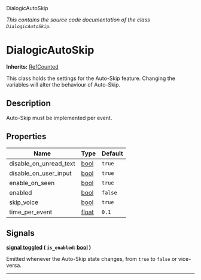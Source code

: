
<div class="header-banner purple">
<div class="header-label purple">DialogicAutoSkip</div>
</div>

*This contains the source code documentation of the class `DialogicAutoSkip`.*
        
# DialogicAutoSkip
**Inherits:** [RefCounted](https://docs.godotengine.org/en/latest/classes/class_refcounted.html#class-refcounted)

This class holds the settings for the Auto-Skip feature. Changing the variables will alter the behaviour of Auto-Skip.
## Description
Auto-Skip must be implemented per event.

## Properties
Name | Type | Default 
--- | --- | --- 
disable_on_unread_text | [bool](https://docs.godotengine.org/en/latest/classes/class_bool.html#class-bool) |  `true` 
disable_on_user_input | [bool](https://docs.godotengine.org/en/latest/classes/class_bool.html#class-bool) |  `true` 
enable_on_seen | [bool](https://docs.godotengine.org/en/latest/classes/class_bool.html#class-bool) |  `true` 
enabled | [bool](https://docs.godotengine.org/en/latest/classes/class_bool.html#class-bool) |  `false` 
skip_voice | [bool](https://docs.godotengine.org/en/latest/classes/class_bool.html#class-bool) |  `true` 
time_per_event | [float](https://docs.godotengine.org/en/latest/classes/class_float.html#class-float) |  `0.1` 

## Signals


<a class="header" id="signal-toggled" href="#signal-toggled">**<span class="hljs-attribute">signal</span> [<span class="hljs-title">toggled</span>](#signal-toggled) ( `is_enabled`: [bool](https://docs.godotengine.org/en/latest/classes/class_bool.html#class-bool) )** </a>



Emitted whenever the Auto-Skip state changes, from `true` to `false` or vice-versa.

---

